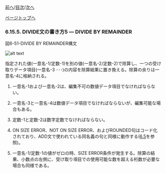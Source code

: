 <!--navi start1-->
[前へ](6-15-4.md)/[目次](https://momo2584.github.io/opensourcecobol.github.io/markdown/TOC.html)/[次へ](6-16.md)
<!--navi end1-->
<!--navi start2-->

[ページトップへ](6-15-5.md)
<!--navi end2-->
### 6.15.5. DIVIDE文の書き方5 ― DIVIDE BY REMAINDER

図6-51-DIVIDE BY REMAINDER構文

![alt text](Image/6-51-Divide.png)

指定された値(一意名-1/定数-1)を別の値(一意名-2/定数-2)で除算し、一つの受け取りデータ項目(一意名-3 ･･･)の内容を除算結果に置き換える。除算の余りは一意名-4に格納される。

1. 一意名-1および一意名-2は、編集不可の数値データ項目でなければならない。

2. 一意名-3と一意名-4は数値データ項目でなければならないが、編集可能な場合もある。

3. 定数-1と定数-2は数字定数でなければならない。

4. ON SIZE ERROR、NOT ON SIZE ERROR、およびROUNDED句はコード化されており、ADD文で使われている同名義の句と同様に動作する([6.5](6-5-1.md)を参照)。

5. 一意名-1/定数-1の値がゼロの時、SIZE ERROR条件が発生する。除算の結果、小数点の左側に、受け取り項目での使用可能な数を超える桁数が必要な場合も同様である。

